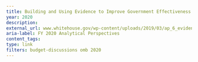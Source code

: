```yaml
---
title: Building and Using Evidence to Improve Government Effectiveness (FY 2020 Analytical Perspectives - Chapter 6)
year: 2020
description: 
external_url: www.whitehouse.gov/wp-content/uploads/2019/03/ap_6_evidence-fy2020.pdf
aria-label: FY 2020 Analytical Perspectives
content_tags: 
type: link
filters: budget-discussions omb 2020
---
```

